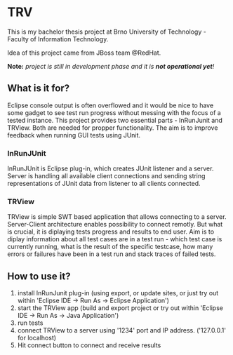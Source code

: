 # TRV
This is my bachelor thesis project at Brno University of Technology - Faculty of Information Technology.

Idea of this project came from JBoss team @RedHat.

**Note:** *project is still in development phase and it is **not operational yet**!*

## What is it for?
Eclipse console output is often overflowed and it would be nice to have some gadget to see test run progress without messing with the focus of a tested instance. This project provides two essential parts - InRunJunit and TRView. Both are needed for propper functionality. The aim is to improve feedback when running GUI tests using JUnit.
### InRunJUnit
InRunJUnit is Eclipse plug-in, which creates JUnit listener and a server. Server is handling all available client connections and sending string representations of JUnit data from listener to all clients connected.
### TRView
TRView is simple SWT based application that allows connecting to a server. Server-Client architecture enables possibility to connect remotly. But what is crucial, it is diplaying tests progress and results to end user. Aim is to diplay information about all test cases are in a test run - which test case is currently running, what is the result of the specific testcase, how many errors or failures have been in a test run and stack traces of failed tests.
## How to use it?
1. install InRunJunit plug-in (using export, or update sites, or just try out within 'Eclipse IDE -> Run As -> Eclipse Application')
2. start the TRView app (build and export project or try out within 'Eclipse IDE -> Run As -> Java Application')
3. run tests
4. connect TRView to a server using '1234' port and IP address. ('127.0.0.1' for localhost)
5. Hit connect button to connect and receive results
